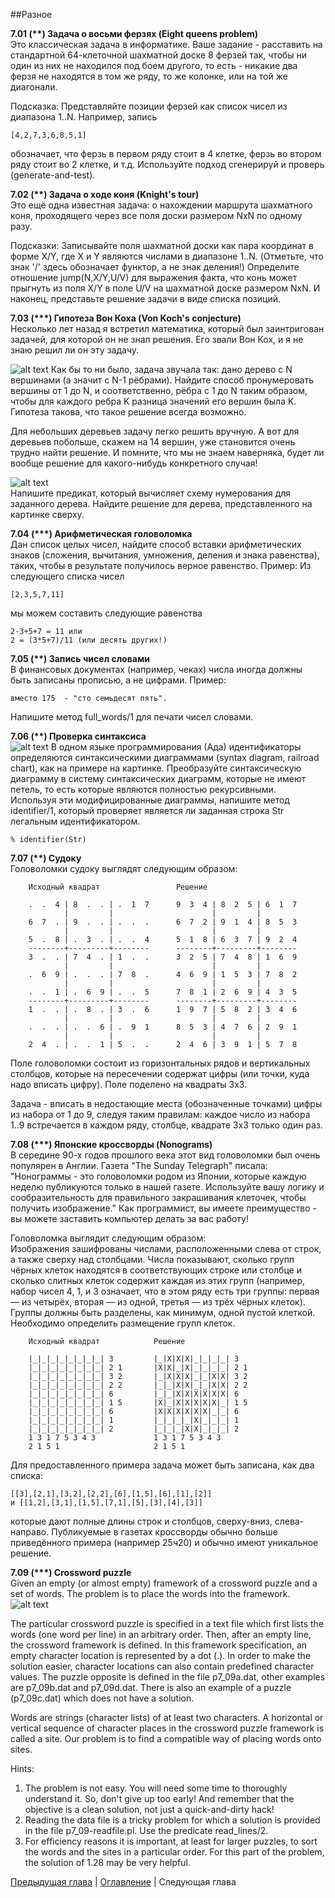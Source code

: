##Разное

**7.01 (\*\*) Задача о восьми ферзях (Eight queens problem)**  
Это классическая задача в информатике. 
Ваше задание - расставить на стандартной 64-клеточной шахматной доске 8 ферзей так, чтобы ни один из них не находился под боем другого, 
то есть - никакие два ферзя не находятся в том же ряду, то же колонке, или на той же диагонали.  

Подсказка: Представляйте позиции ферзей как список чисел из диапазона 1..N. 
Например, запись 

    [4,2,7,3,6,8,5,1] 
    
обозначает, что ферзь в первом ряду стоит в 4 клетке, ферзь во втором ряду стоит во 2 клетке, и т.д. 
Используйте подход сгенерируй и проверь (generate-and-test). 

**7.02 (\*\*) Задача о ходе коня (Knight's tour)**  
Это ещё одна известная задача: 
о нахождении маршрута шахматного коня, проходящего через все поля доски размером NxN по одному разу.

Подсказки: 
Записывайте поля шахматной доски как пара координат в форме X/Y, где X и Y являются числами в диапазоне 1..N. 
(Отметьте, что знак '/' здесь обозначает функтор, а не знак деления!) 
Определите отношение jump(N,X/Y,U/V) для выражения факта, что конь может прыгнуть из поля X/Y в поле U/V 
на шахматной доске размером NxN. И наконец, представьте решение задачи в виде списка позиций.

**7.03 (\*\*\*) Гипотеза Вон Коха (Von Koch's conjecture)**  
Несколько лет назад я встретил математика, который был заинтригован задачей, для которой он не знал решения. 
Его звали Вон Кох, и я не знаю решил ли он эту задачу.  

![alt text](https://github.com/schastny/p99/raw/master/img/p92a.gif)
Как бы то ни было, задача звучала так: дано дерево с N вершинами (а значит с N-1 рёбрами).
Найдите способ пронумеровать вершины от 1 до N, и соответственно, рёбра с 1 до N таким образом, чтобы 
для каждого ребра K разница значений его вершин была K. 
Гипотеза такова, что такое решение всегда возможно.

Для небольших деревьев задачу легко решить вручную. 
А вот для деревьев побольше, скажем на 14 вершин, уже становится очень трудно найти решение. 
И помните, что мы не знаем наверняка, будет ли вообще решение для какого-нибудь конкретного случая!

![alt text](https://github.com/schastny/p99/raw/master/img/p92b.gif)  
Напишите предикат, который вычисляет схему нумерования для заданного дерева. 
Найдите решение для дерева, представленного на картинке сверху.

**7.04 (\*\*\*) Арифметическая головоломка**  
Дан список целых чисел, найдите способ вставки арифметических знаков (сложения, вычитания, умножения, деления и знака равенства), 
таких, чтобы в результате получилось верное равенство. 
Пример: Из следующего списка чисел 

    [2,3,5,7,11] 

мы можем составить следующие равенства
    
    2-3+5+7 = 11 или 
    2 = (3*5+7)/11 (или десять других!)

**7.05 (\*\*) Запись чисел словами**  
В финансовых документах (например, чеках) числа иногда должны быть записаны прописью, а не цифрами.
Пример:
 
    вместо 175  - "сто семьдесят пять".
    
Напишите метод full_words/1 для печати чисел словами.

**7.06 (\*\*) Проверка синтаксиса**  
![alt text](https://github.com/schastny/p99/raw/master/img/p96.gif)
В одном языке программирования (Ада) идентификаторы определяются синтаксическими диаграммами (syntax diagram, railroad chart), 
как на примере на картинке. 
Преобразуйте синтаксическую диаграмму в систему синтаксических диаграмм, которые не имеют петель, 
то есть которые являются полностью рекурсивными.  
Используя эти модифицированные диаграммы, напишите метод identifier/1, 
который проверяет является ли заданная строка Str легальным идентификатором.

    % identifier(Str)

**7.07 (\*\*) Судоку**  
Головоломки судоку выглядят следующим образом:

        Исходный квадрат                 Решение

        .  .  4 | 8  .  . | .  1  7	     9  3  4 | 8  2  5 | 6  1  7	     
                |         |                      |         |
        6  7  . | 9  .  . | .  .  .	     6  7  2 | 9  1  4 | 8  5  3
                |         |                      |         |
        5  .  8 | .  3  . | .  .  4      5  1  8 | 6  3  7 | 9  2  4
        --------+---------+--------      --------+---------+--------
        3  .  . | 7  4  . | 1  .  .      3  2  5 | 7  4  8 | 1  6  9
                |         |                      |         |
        .  6  9 | .  .  . | 7  8  .      4  6  9 | 1  5  3 | 7  8  2
                |         |                      |         |
        .  .  1 | .  6  9 | .  .  5      7  8  1 | 2  6  9 | 4  3  5
        --------+---------+--------      --------+---------+--------
        1  .  . | .  8  . | 3  .  6	     1  9  7 | 5  8  2 | 3  4  6
                |         |                      |         |
        .  .  . | .  .  6 | .  9  1	     8  5  3 | 4  7  6 | 2  9  1
                |         |                      |         |
        2  4  . | .  .  1 | 5  .  .      2  4  6 | 3  9  1 | 5  7  8
      
Поле головоломки состоит из горизонтальных рядов и вертикальных столбцов, 
которые на пересечении содержат цифры (или точки, куда надо вписать цифру).
Поле поделено на квадраты 3x3.

Задача - вписать в недостающие места (обозначенные точками) цифры из набора от 1 до 9, следуя таким правилам:
каждое число из набора 1..9 встречается в каждом ряду, столбце, квадрате 3x3 только один раз.

**7.08 (\*\*\*) Японские кроссворды (Nonograms)**  
В середине 90-х годов прошлого века этот вид головоломки был очень популярен в Англии. 
Газета "The Sunday Telegraph" писала: "Нонограммы - это головоломки родом из Японии, которые каждую неделю публикуются только в нашей газете. 
Используйте вашу логику и сообразительность для правильного закрашивания клеточек, чтобы получить изображение." 
Как программист, вы имеете преимущество - вы можете заставить компьютер делать за вас работу!  

Головоломка выглядит следующим образом:  
Изображения зашифрованы числами, расположенными слева от строк, а также сверху над столбцами. 
Числа показывают, сколько групп чёрных клеток находятся в соответствующих строке или столбце 
и сколько слитных клеток содержит каждая из этих групп 
(например, набор чисел 4, 1, и 3 означает, что в этом ряду есть три группы: первая — из четырёх, вторая — из одной, 
третья — из трёх чёрных клеток). 
Группы должны быть разделены, как минимум, одной пустой клеткой. Необходимо определить размещение групп клеток.

        Исходный квадрат            Решение

        |_|_|_|_|_|_|_|_| 3         |_|X|X|X|_|_|_|_| 3           
        |_|_|_|_|_|_|_|_| 2 1       |X|X|_|X|_|_|_|_| 2 1         
        |_|_|_|_|_|_|_|_| 3 2       |_|X|X|X|_|_|X|X| 3 2         
        |_|_|_|_|_|_|_|_| 2 2       |_|_|X|X|_|_|X|X| 2 2         
        |_|_|_|_|_|_|_|_| 6         |_|_|X|X|X|X|X|X| 6           
        |_|_|_|_|_|_|_|_| 1 5       |X|_|X|X|X|X|X|_| 1 5         
        |_|_|_|_|_|_|_|_| 6         |X|X|X|X|X|X|_|_| 6           
        |_|_|_|_|_|_|_|_| 1         |_|_|_|_|X|_|_|_| 1           
        |_|_|_|_|_|_|_|_| 2         |_|_|_|X|X|_|_|_| 2           
        1 3 1 7 5 3 4 3             1 3 1 7 5 3 4 3              
        2 1 5 1                     2 1 5 1                      
       
Для предоставленного примера задача может быть записана, как два списка: 

    [[3],[2,1],[3,2],[2,2],[6],[1,5],[6],[1],[2]] 
    и [[1,2],[3,1],[1,5],[7,1],[5],[3],[4],[3]] 

которые дают полные длины строк и столбцов, сверху-вниз, слева-направо. 
Публикуемые в газетах кроссворды обычно больше приведённого примера (например 25ч20) и обычно имеют уникальное решение.

**7.09 (\*\*\*) Crossword puzzle**  
Given an empty (or almost empty) framework of a crossword puzzle and a set of words. 
The problem is to place the words into the framework.  
![alt text](https://github.com/schastny/p99/raw/master/img/p99.gif)

The particular crossword puzzle is specified in a text file which first lists the words (one word per line) in an arbitrary order. 
Then, after an empty line, the crossword framework is defined. 
In this framework specification, an empty character location is represented by a dot (.). 
In order to make the solution easier, character locations can also contain predefined character values. 
The puzzle opposite is defined in the file p7_09a.dat, other examples are p7_09b.dat and p7_09d.dat. 
There is also an example of a puzzle (p7_09c.dat) which does not have a solution.

Words are strings (character lists) of at least two characters. 
A horizontal or vertical sequence of character places in the crossword puzzle framework is called a site. 
Our problem is to find a compatible way of placing words onto sites.

Hints:
1) The problem is not easy. You will need some time to thoroughly understand it. 
So, don't give up too early! And remember that the objective is a clean solution, not just a quick-and-dirty hack!
2) Reading the data file is a tricky problem for which a solution is provided in the file p7_09-readfile.pl. 
Use the predicate read_lines/2.
3) For efficiency reasons it is important, at least for larger puzzles, to sort the words and the sites in a particular order. 
For this part of the problem, the solution of 1.28 may be very helpful. 

[Предыдущая глава](graphs.md) | [Оглавление](README.md) | Следующая глава